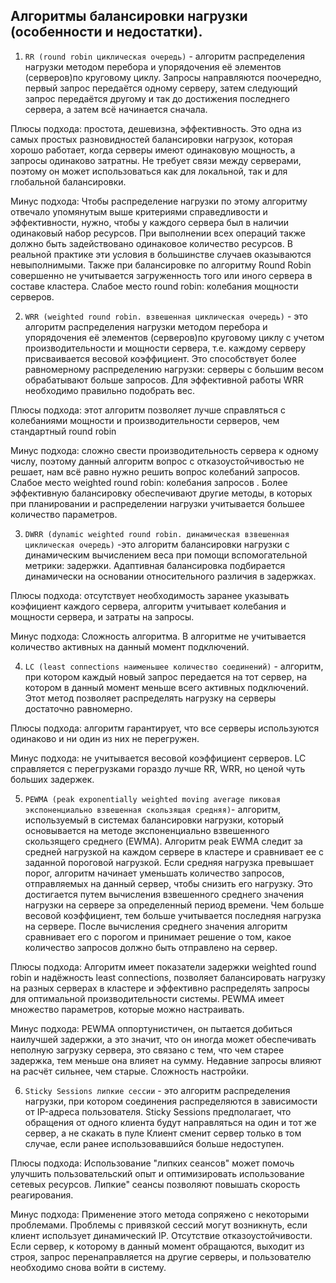 ## Алгоритмы балансировки нагрузки (особенности и недостатки).

1. `RR (round robin циклическая очередь)` - алгоритм распределения  нагрузки  методом перебора и упорядочения её элементов (серверов)по круговому циклу. Запросы направляются поочередно, первый запрос передаётся одному серверу, затем следующий запрос передаётся другому и так до достижения последнего сервера, а затем всё начинается сначала.   

Плюсы подхода: простота, дешевизна, эффективность. Это одна из самых простых разновидностей балансировки нагрузок, которая хорошо работает, когда серверы имеют одинаковую мощность, а запросы одинаково затратны. Не требует связи между серверами, поэтому он может использоваться как для локальной, так и для глобальной балансировки. 

Минус подхода:  Чтобы распределение нагрузки по этому алгоритму отвечало упомянутым выше критериями справедливости и эффективности, нужно, чтобы у каждого сервера был в наличии одинаковый набор ресурсов. При выполнении всех операций также должно быть задействовано одинаковое количество ресурсов. В реальной практике эти условия в большинстве случаев оказываются невыполнимыми. Также при балансировке по алгоритму Round Robin совершенно не учитывается загруженность того или иного сервера в составе кластера. Слабое место round robin: колебания мощности серверов.  

2. `WRR (weighted round robin. взвешенная циклическая очередь)` - это алгоритм распределения  нагрузки  методом перебора и упорядочения её элементов (серверов)по круговому циклу с учетом производительности и мощности сервера, т.е. каждому серверу присваивается весовой коэффициент. Это способствует более равномерному распределению нагрузки: серверы с большим весом обрабатывают больше запросов. Для эффективной работы WRR необходимо правильно подобрать вес.

Плюсы подхода: этот алгоритм позволяет лучше справляться с колебаниями мощности и производительности серверов, чем стандартный round robin

Минус подхода: сложно свести производительность сервера к одному числу, поэтому данный алгоритм вопрос с отказоустойчивостью не решает, нам всё равно нужно решить вопрос колебаний запросов. Слабое место  weighted round robin: колебания запросов . Более эффективную балансировку обеспечивают другие методы, в которых при планировании и распределении нагрузки учитывается большее количество параметров.

3. `DWRR (dynamic weighted round robin. динамическая взвешенная циклическая очередь)` -это алгоритм балансировки нагрузки с динамическим вычислением веса  при помощи вспомогательной метрики: задержки. Адаптивная балансировка подбирается динамически на основании относительного различия в задержках.

Плюсы подхода: отсутствует необходимость заранее указывать коэфициент каждого сервера, алгоритм  учитывает колебания и мощности сервера, и затраты на запросы. 

Минус подхода: Сложность алгоритма. В алгоритме не учитывается количество активных на данный момент подключений.

4. `LC (least connections наименьшее количество соединений)` - алгоритм, при котором каждый новый запрос передается на тот сервер, на котором в данный момент меньше всего активных подключений. Этот метод позволяет распределять нагрузку на серверы достаточно равномерно. 

Плюсы подхода:  алгоритм гарантирует, что все серверы используются одинаково и ни один из них не перегружен.

Минус подхода: не учитывается весовой коэффициент серверов. LC справляется с перегрузками гораздо лучше RR, WRR, но ценой чуть больших задержек.

5. `PEWMA (peak exponentially weighted moving average пиковая экспоненциально взвешенная скользящая средняя)`- алгоритм, используемый в системах балансировки нагрузки, который основывается на методе экспоненциально взвешенного скользящего среднего (EWMA). Алгоритм peak EWMA следит за средней нагрузкой на каждом сервере в кластере и сравнивает ее с заданной пороговой нагрузкой. Если средняя нагрузка превышает порог, алгоритм начинает уменьшать количество запросов, отправляемых на данный сервер, чтобы снизить его нагрузку. Это достигается путем вычисления взвешенного среднего значения нагрузки на сервере за определенный период времени. Чем больше весовой коэффициент, тем больше учитывается последняя нагрузка на сервере. После вычисления среднего значения алгоритм сравнивает его с порогом и принимает решение о том, какое количество запросов должно быть отправлено на сервер.

 Плюсы подхода: Алгоритм имеет показатели задержки weighted round robin и надёжность least connections, позволяет балансировать нагрузку на разных серверах в кластере и эффективно распределять запросы для оптимальной производительности системы. PEWMA имеет множество параметров, которые можно настраивать.
 
 Минус подхода: PEWMA оппортунистичен, он пытается добиться наилучшей задержки, а это значит, что он иногда может обеспечивать неполную загрузку сервера, это связано с тем, что  чем старее задержка, тем меньше она влияет на сумму. Недавние запросы влияют на расчёт сильнее, чем старые. Сложность настройки.


6. `Sticky Sessions липкие сессии` - это алгоритм распределения нагрузки, при котором соединения распределяются в зависимости от IP-адреса пользователя. Sticky Sessions предполагает, что обращения от одного клиента будут направляться на один и тот же сервер, а не скакать в пуле
Клиент сменит сервер только в том случае, если ранее использовавшийся больше недоступен. 

Плюсы подхода: Использование "липких сеансов" может помочь улучшить пользовательский опыт и оптимизировать использование сетевых ресурсов. Липкие" сеансы позволяют повышать скорость реагирования.

Минус подхода: Применение этого метода сопряжено с некоторыми проблемами. Проблемы с привязкой сессий могут возникнуть, если клиент использует динамический IP. Отсутствие отказоустойчивости. Если сервер, к которому в данный момент обращаются, выходит из строя, запрос перенаправляется на другие серверы, и пользователю необходимо снова войти в систему. 
